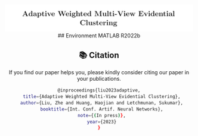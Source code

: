 <div align=center>
<img src="title.png"/>
## Environment
MATLAB R2022b

## :books: Citation

If you find our paper helps you, please kindly consider citing our paper in your publications.
```bash
@inproceedings{liu2023adaptive,
  title={Adaptive Weighted Multi-View Evidential Clustering},
  author={Liu, Zhe and Huang, Haojian and Letchmunan, Sukumar},
  booktitle={Int. Conf. Artif. Neural Networks},
  note={(In press)},
  year={2023}
}
```

